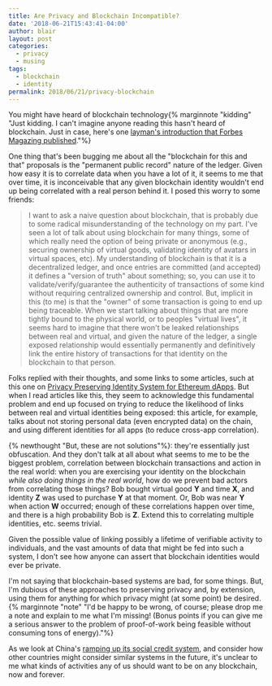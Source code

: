 ```yaml
---
title: Are Privacy and Blockchain Incompatible?
date: '2018-06-21T15:43:41-04:00'
author: blair
layout: post
categories:
  - privacy
  - musing
tags:
  - blockchain
  - identity
permalink: 2018/06/21/privacy-blockchain
---
```

You might have heard of blockchain technology{% marginnote "kidding" "Just kidding. I can't imagine anyone reading this hasn't heard of blockchain.  Just in case, here's one [layman's introduction that Forbes Magazing published](https://www.forbes.com/sites/bernardmarr/2017/01/24/a-complete-beginners-guide-to-blockchain/#5e330fc56e60)."%}

One thing that's been bugging me about all the "blockchain for this and that" proposals is the "permanent public record" nature of the ledger.  Given how easy it is to correlate data when you have a lot of it, it seems to me that over time, it is inconceivable that any given blockchain identity wouldn't end up being correlated with a real person behind it.  I posed this worry to some friends:

> I want to ask a naive question about blockchain, that is probably due to some radical misunderstanding of the technology on my part.  I've seen a lot of talk about using blockchain for many things, some of which really need the option of being private or anonymous (e.g., securing ownership of virtual goods, validating identity of avatars in virtual spaces, etc).  My understanding of blockchain is that it is a decentralized ledger, and once entries are committed (and accepted) it defines a "version of truth" about something;  so, you can use it to validate/verify/guarantee the authenticity of transactions of some kind without requiring centralized ownership and control. But, implicit in this (to me) is that the "owner" of some transaction is going to end up being traceable. When we start talking about things that are more tightly bound to the physical world, or to peoples "virtual lives", it seems hard to imagine that there won't be leaked relationships between real and virtual, and given the nature of the ledger, a single exposed relationship would essentially permanently and definitively link the entire history of transactions for that identity on the blockchain to that person.

Folks replied with their thoughts, and some links to some articles, such at this one on [Privacy Preserving Identity System for Ethereum dApps](https://medium.com/uport/privacy-preserving-identity-system-for-ethereum-dapps-a3352d1a93e8). But when I read articles like this, they seem to acknowledge this fundamental problem and end up focused on trying to reduce the likelihood of links between real and virtual identities being exposed: this article, for example, talks about not storing personal data (even encrypted data) on the chain, and using different identities for all apps (to reduce cross-app correlation). 

{% newthought "But, these are not solutions"%}:  they're essentially just obfuscation.  And they don't talk at all about what seems to me to be the biggest problem, correlation between blockchain transactions and action in the real world:  when you are exercising your identity on the blockchain _while also doing things in the real world_, how do we prevent bad actors from correlating those things?  Bob bought virtual good **Y** and time **X**, and identity **Z** was used to purchase **Y** at that moment. Or, Bob was near **Y** when action **W** occurred; enough of these correlations happen over time, and there is a high probability Bob is **Z**.  Extend this to correlating multiple identities, etc. seems trivial.

Given the possible value of linking possibly a lifetime of verifiable activity to individuals, and the vast amounts of data that might be fed into such a system, I don't see how anyone can assert that blockchain identities would ever be private.

I'm not saying that blockchain-based systems are bad, for some things.  But, I'm dubious of these approaches to preserving privacy and, by extension, using them for anything for which privacy might (at some point) be desired.{% marginnote "note" "I'd be happy to be wrong, of course;  please drop me a note and explain to me what I'm missing!  (Bonus points if you can give me a serious answer to the problem of proof-of-work being feasible without consuming tons of energy)."%}

As we look at China's [ramping up its social credit system](https://www.brookings.edu/blog/techtank/2018/06/18/chinas-social-credit-system-spreads-to-more-daily-transactions/), and consider how other countries might consider similar systems in the future, it's unclear to me what kinds of activities any of us should want to be on any blockchain, now and forever.
